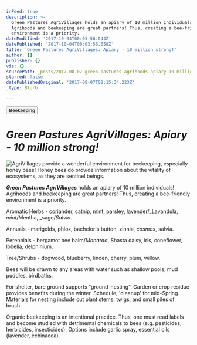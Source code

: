 ```yaml
---
inFeed: true
description: >-
  Green Pastures AgriVillages holds an apiary of 10 million individuals!
  Agrihoods and beekeeping are great partners! Thus, creating a bee-friendly
  environment is a priority.
dateModified: '2017-10-04T00:03:56.044Z'
datePublished: '2017-10-04T00:03:56.658Z'
title: 'Green Pastures AgriVillages: Apiary - 10 million strong!'
author: []
publisher: {}
via: {}
sourcePath: _posts/2017-08-07-green-pastures-agrihoods-apiary-10-million-strong.md
starred: false
datePublishedOriginal: '2017-08-07T02:15:34.223Z'
_type: Blurb

---
```

<button data-role="cta" style="">Beekeeping</button>

# _**Green Pastures AgriVillages: Apiary - 10 million strong!**_
![AgriVillages provide a wonderful environment for beekeeping, especially honey bees! Honey bees do provide information about the vitality of ecosystems, as they are sentinel beings.](https://the-grid-user-content.s3-us-west-2.amazonaws.com/ba520bef-713d-49e6-878e-cf4486d04923.jpg)

_**Green Pastures AgriVillages**_ holds an apiary of 10 million individuals! Agrihoods and beekeeping are great partners! Thus, creating a bee-friendly environment is a priority.

Aromatic Herbs - coriander, catnip, mint, parsley, lavender/_Lavandula, _mint_/Mentha, _sage/_Salvia_.

Annuals - marigolds, phlox, bachelor's button, zinnia, _cosmos_, salvia.

Perennials - bergamot bee balm/_Monarda_, Shasta daisy, iris, coneflower, lobelia, delphinium.

Tree/Shrubs - dogwood, blueberry, linden, cherry, plum, willow.

Bees will be drawn to any areas with water such as shallow pools, mud puddles, birdbaths.

For shelter, bare ground supports "ground-nesting". Garden or crop residue provides benefits during the winter. Schedule, 'cleanup' for mid-Spring. Materials for nesting include cut plant stems, twigs, and small piles of brush.

Organic beekeeping is an intentional practice. Thus, one must read labels and become studied with detrimental chemicals to bees (e.g. pesticides, herbicides, insecticides). Options include garlic spray, essential oils (lavender, echinacea).